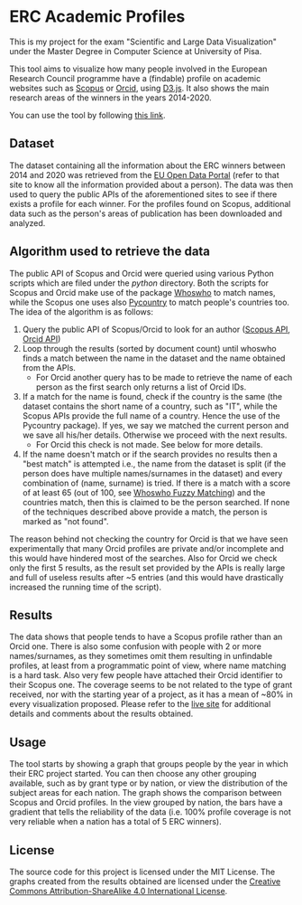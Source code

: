 # ERC Academic Profiles
This is my project for the exam "Scientific and Large Data Visualization" under the Master Degree in Computer Science at University of Pisa.

This tool aims to visualize how many people involved in the European Research Council programme have a (findable) profile on academic websites such as [Scopus](http://scopus.com) or [Orcid](http://orcid.org), using [D3.js](http://d3js.org). It also shows the main research areas of the winners in the years 2014-2020.

You can use the tool by following [this link](http://drdav.github.io/ERC-Academic-Profiles).

## Dataset
The dataset containing all the information about the ERC winners between 2014 and 2020 was retrieved from the [EU Open Data Portal](https://data.europa.eu/euodp/en/data/dataset/cordisH2020projects) (refer to that site to know all the information provided about a person). The data was then used to query the public APIs of the aforementioned sites to see if there exists a profile for each winner. For the profiles found on Scopus, additional data such as the person's areas of publication has been downloaded and analyzed. 

## Algorithm used to retrieve the data
The public API of Scopus and Orcid were queried using various Python scripts which are filed under the _python_ directory. 
Both the scripts for Scopus and Orcid make use of the package [Whoswho](https://github.com/rliebz/whoswho) to match names, while the Scopus one uses also [Pycountry](https://pypi.org/project/pycountry/) to match people's countries too.
The idea of the algorithm is as follows:
1. Query the public API of Scopus/Orcid to look for an author ([Scopus API](https://api.elsevier.com/content/search/author), [Orcid API](https://pub.orcid.org/v2.0/search))
2. Loop through the results (sorted by document count) until whoswho finds a match between the name in the dataset and the name obtained from the APIs.
    * For Orcid another query has to be made to retrieve the name of each person as the first search only returns a list of Orcid IDs.
3. If a match for the name is found, check if the country is the same (the dataset contains the short name of a country, such as "IT", while the Scopus APIs provide the full name of a country. Hence the use of the Pycountry package). If yes, we say we matched the current person and we save all his/her details. Otherwise we proceed with the next results.
    * For Orcid this check is not made. See below for more details. 
4. If the name doesn't match or if the search provides no results then a "best match" is attempted i.e., the name from the dataset is split (if the person does have multiple names/surnames in the dataset) and every combination of (name, surname) is tried. If there is a match with a score of at least 65 (out of 100, see [Whoswho Fuzzy Matching](https://github.com/rliebz/whoswho#fuzzy-matching)) and the countries match, then this is claimed to be the person searched. If none of the techniques described above provide a match, the person is marked as "not found".

The reason behind not checking the country for Orcid is that we have seen experimentally that many Orcid profiles are private and/or incomplete and this would have hindered most of the searches. Also for Orcid we check only the first 5 results, as the result set provided by the APIs is really large and full of useless results after ~5 entries (and this would have drastically increased the running time of the script).

## Results
The data shows that people tends to have a Scopus profile rather than an Orcid one. There is also some confusion with people with 2 or more names/surnames, as they sometimes omit them resulting in unfindable profiles, at least from a programmatic point of view, where name matching is a hard task. Also very few people have attached their Orcid identifier to their Scopus one. The coverage seems to be not related to the type of grant received, nor with the starting year of a project, as it has a mean of ~80% in every visualization proposed.
Please refer to the [live site](http://drdav.github.io/ERC-Academic-Profiles) for additional details and comments about the results obtained.

## Usage
The tool starts by showing a graph that groups people by the year in which their ERC project started. You can then choose any other grouping available, such as by grant type or by nation, or view the distribution of the subject areas for each nation.
The graph shows the comparison between Scopus and Orcid profiles. In the view grouped by nation, the bars have a gradient that tells the reliability of the data (i.e. 100% profile coverage is not very reliable when a nation has a total of 5 ERC winners). 

## License
The source code for this project is licensed under the MIT License. The graphs created from the results obtained are licensed under the [Creative Commons Attribution-ShareAlike 4.0 International License](http://creativecommons.org/licenses/by-sa/4.0/).

